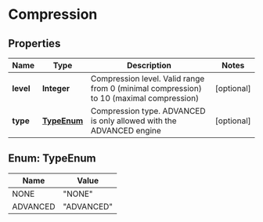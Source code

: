 
# Compression

## Properties
Name | Type | Description | Notes
------------ | ------------- | ------------- | -------------
**level** | **Integer** | Compression level. Valid range from 0 (minimal compression) to 10 (maximal compression) |  [optional]
**type** | [**TypeEnum**](#TypeEnum) | Compression type. ADVANCED is only allowed with the ADVANCED engine |  [optional]


<a name="TypeEnum"></a>
## Enum: TypeEnum
Name | Value
---- | -----
NONE | &quot;NONE&quot;
ADVANCED | &quot;ADVANCED&quot;



